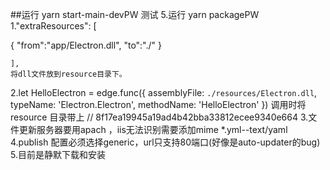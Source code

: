 ##运行 yarn start-main-devPW 测试 5.运行 yarn packagePW
1."extraResources": [
  
 {
"from":"app/Electron.dll",
"to":"./"
}

    ],
    将dll文件放到resource目录下。

2.let HelloElectron = edge.func({
assemblyFile: `./resources/Electron.dll`,
typeName: 'Electron.Electron',
methodName: 'HelloElectron'
})
调用时将 resource 目录带上
// 8f17ea19945a19ad4b42bba33812ecee9340e664
3.文件更新服务器要用apach ，iis无法识别需要添加mime   *.yml--text/yaml
4.publish 配置必须选择generic，url只支持80端口(好像是auto-updater的bug)
5.目前是静默下载和安装